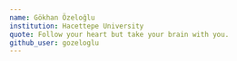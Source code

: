 ```yaml
---
name: Gökhan Özeloğlu
institution: Hacettepe University
quote: Follow your heart but take your brain with you.
github_user: gozeloglu
---
```


